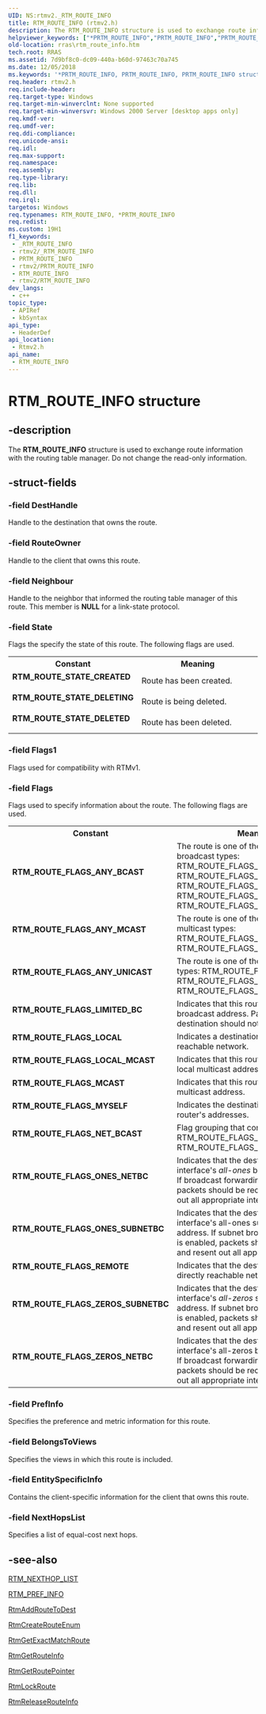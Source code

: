 ```yaml
---
UID: NS:rtmv2._RTM_ROUTE_INFO
title: RTM_ROUTE_INFO (rtmv2.h)
description: The RTM_ROUTE_INFO structure is used to exchange route information with the routing table manager. Do not change the read-only information.
helpviewer_keywords: ["*PRTM_ROUTE_INFO","PRTM_ROUTE_INFO","PRTM_ROUTE_INFO structure pointer [RAS]","RTM_ROUTE_FLAGS_ANY_BCAST","RTM_ROUTE_FLAGS_ANY_MCAST","RTM_ROUTE_FLAGS_ANY_UNICAST","RTM_ROUTE_FLAGS_LIMITED_BC","RTM_ROUTE_FLAGS_LOCAL","RTM_ROUTE_FLAGS_LOCAL_MCAST","RTM_ROUTE_FLAGS_MCAST","RTM_ROUTE_FLAGS_MYSELF","RTM_ROUTE_FLAGS_NET_BCAST","RTM_ROUTE_FLAGS_ONES_NETBC","RTM_ROUTE_FLAGS_ONES_SUBNETBC","RTM_ROUTE_FLAGS_REMOTE","RTM_ROUTE_FLAGS_ZEROS_NETBC","RTM_ROUTE_FLAGS_ZEROS_SUBNETBC","RTM_ROUTE_INFO","RTM_ROUTE_INFO structure [RAS]","RTM_ROUTE_STATE_CREATED","RTM_ROUTE_STATE_DELETED","RTM_ROUTE_STATE_DELETING","_rtmv2ref_rtm_route_info","rras.rtm_route_info","rtmv2/PRTM_ROUTE_INFO","rtmv2/RTM_ROUTE_INFO"]
old-location: rras\rtm_route_info.htm
tech.root: RRAS
ms.assetid: 7d9bf8c0-dc09-440a-b60d-97463c70a745
ms.date: 12/05/2018
ms.keywords: '*PRTM_ROUTE_INFO, PRTM_ROUTE_INFO, PRTM_ROUTE_INFO structure pointer [RAS], RTM_ROUTE_FLAGS_ANY_BCAST, RTM_ROUTE_FLAGS_ANY_MCAST, RTM_ROUTE_FLAGS_ANY_UNICAST, RTM_ROUTE_FLAGS_LIMITED_BC, RTM_ROUTE_FLAGS_LOCAL, RTM_ROUTE_FLAGS_LOCAL_MCAST, RTM_ROUTE_FLAGS_MCAST, RTM_ROUTE_FLAGS_MYSELF, RTM_ROUTE_FLAGS_NET_BCAST, RTM_ROUTE_FLAGS_ONES_NETBC, RTM_ROUTE_FLAGS_ONES_SUBNETBC, RTM_ROUTE_FLAGS_REMOTE, RTM_ROUTE_FLAGS_ZEROS_NETBC, RTM_ROUTE_FLAGS_ZEROS_SUBNETBC, RTM_ROUTE_INFO, RTM_ROUTE_INFO structure [RAS], RTM_ROUTE_STATE_CREATED, RTM_ROUTE_STATE_DELETED, RTM_ROUTE_STATE_DELETING, _rtmv2ref_rtm_route_info, rras.rtm_route_info, rtmv2/PRTM_ROUTE_INFO, rtmv2/RTM_ROUTE_INFO'
req.header: rtmv2.h
req.include-header: 
req.target-type: Windows
req.target-min-winverclnt: None supported
req.target-min-winversvr: Windows 2000 Server [desktop apps only]
req.kmdf-ver: 
req.umdf-ver: 
req.ddi-compliance: 
req.unicode-ansi: 
req.idl: 
req.max-support: 
req.namespace: 
req.assembly: 
req.type-library: 
req.lib: 
req.dll: 
req.irql: 
targetos: Windows
req.typenames: RTM_ROUTE_INFO, *PRTM_ROUTE_INFO
req.redist: 
ms.custom: 19H1
f1_keywords:
 - _RTM_ROUTE_INFO
 - rtmv2/_RTM_ROUTE_INFO
 - PRTM_ROUTE_INFO
 - rtmv2/PRTM_ROUTE_INFO
 - RTM_ROUTE_INFO
 - rtmv2/RTM_ROUTE_INFO
dev_langs:
 - c++
topic_type:
 - APIRef
 - kbSyntax
api_type:
 - HeaderDef
api_location:
 - Rtmv2.h
api_name:
 - RTM_ROUTE_INFO
---
```


# RTM_ROUTE_INFO structure


## -description

The 
<b>RTM_ROUTE_INFO</b> structure is used to exchange route information with the routing table manager. Do not change the read-only information.

## -struct-fields

### -field DestHandle

Handle to the destination that owns the route.

### -field RouteOwner

Handle to the client that owns this route.

### -field Neighbour

Handle to the neighbor that informed the routing table manager of this route. This member is <b>NULL</b> for a link-state protocol.

### -field State

Flags the specify the state of this route. The following flags are used. 



<table>
<tr>
<th>Constant</th>
<th>Meaning</th>
</tr>
<tr>
<td width="40%"><a id="RTM_ROUTE_STATE_CREATED"></a><a id="rtm_route_state_created"></a><dl>
<dt><b>RTM_ROUTE_STATE_CREATED</b></dt>
</dl>
</td>
<td width="60%">
Route has been created.

</td>
</tr>
<tr>
<td width="40%"><a id="RTM_ROUTE_STATE_DELETING"></a><a id="rtm_route_state_deleting"></a><dl>
<dt><b>RTM_ROUTE_STATE_DELETING</b></dt>
</dl>
</td>
<td width="60%">
Route is being deleted.

</td>
</tr>
<tr>
<td width="40%"><a id="RTM_ROUTE_STATE_DELETED"></a><a id="rtm_route_state_deleted"></a><dl>
<dt><b>RTM_ROUTE_STATE_DELETED</b></dt>
</dl>
</td>
<td width="60%">
Route has been deleted.

</td>
</tr>
</table>

### -field Flags1

Flags used for compatibility with RTMv1.

### -field Flags

Flags used to specify information about the route. The following flags are used. 



<table>
<tr>
<th>Constant</th>
<th>Meaning</th>
</tr>
<tr>
<td width="40%"><a id="RTM_ROUTE_FLAGS_ANY_BCAST"></a><a id="rtm_route_flags_any_bcast"></a><dl>
<dt><b>RTM_ROUTE_FLAGS_ANY_BCAST</b></dt>
</dl>
</td>
<td width="60%">
The route is one of the following broadcast types: RTM_ROUTE_FLAGS_LIMITED_BC, RTM_ROUTE_FLAGS_ONES_NETBC, RTM_ROUTE_FLAGS_ONES_SUBNET_BC, RTM_ROUTE_FLAGS_ZEROS_NETBC, RTM_ROUTE_FLAGS_ZEROS_SUBNETBC

</td>
</tr>
<tr>
<td width="40%"><a id="RTM_ROUTE_FLAGS_ANY_MCAST"></a><a id="rtm_route_flags_any_mcast"></a><dl>
<dt><b>RTM_ROUTE_FLAGS_ANY_MCAST</b></dt>
</dl>
</td>
<td width="60%">
The route is one of the following multicast types: RTM_ROUTE_FLAGS_MCAST, RTM_ROUTE_FLAGS_LOCAL_MCAST

</td>
</tr>
<tr>
<td width="40%"><a id="RTM_ROUTE_FLAGS_ANY_UNICAST"></a><a id="rtm_route_flags_any_unicast"></a><dl>
<dt><b>RTM_ROUTE_FLAGS_ANY_UNICAST</b></dt>
</dl>
</td>
<td width="60%">
The route is one of the following unicast types: RTM_ROUTE_FLAGS_LOCAL, RTM_ROUTE_FLAGS_REMOTE, RTM_ROUTE_FLAGS_MYSELF

</td>
</tr>
<tr>
<td width="40%"><a id="RTM_ROUTE_FLAGS_LIMITED_BC"></a><a id="rtm_route_flags_limited_bc"></a><dl>
<dt><b>RTM_ROUTE_FLAGS_LIMITED_BC</b></dt>
</dl>
</td>
<td width="60%">
Indicates that this route is a limited broadcast address. Packets to this destination should not be forwarded.

</td>
</tr>
<tr>
<td width="40%"><a id="RTM_ROUTE_FLAGS_LOCAL"></a><a id="rtm_route_flags_local"></a><dl>
<dt><b>RTM_ROUTE_FLAGS_LOCAL</b></dt>
</dl>
</td>
<td width="60%">
Indicates a destination is on a directly reachable network.

</td>
</tr>
<tr>
<td width="40%"><a id="RTM_ROUTE_FLAGS_LOCAL_MCAST"></a><a id="rtm_route_flags_local_mcast"></a><dl>
<dt><b>RTM_ROUTE_FLAGS_LOCAL_MCAST</b></dt>
</dl>
</td>
<td width="60%">
Indicates that this route is a route to a local multicast address.

</td>
</tr>
<tr>
<td width="40%"><a id="RTM_ROUTE_FLAGS_MCAST"></a><a id="rtm_route_flags_mcast"></a><dl>
<dt><b>RTM_ROUTE_FLAGS_MCAST</b></dt>
</dl>
</td>
<td width="60%">
Indicates that this route is a route to a multicast address.

</td>
</tr>
<tr>
<td width="40%"><a id="RTM_ROUTE_FLAGS_MYSELF"></a><a id="rtm_route_flags_myself"></a><dl>
<dt><b>RTM_ROUTE_FLAGS_MYSELF</b></dt>
</dl>
</td>
<td width="60%">
Indicates the destination is one of the router's addresses.

</td>
</tr>
<tr>
<td width="40%"><a id="RTM_ROUTE_FLAGS_NET_BCAST"></a><a id="rtm_route_flags_net_bcast"></a><dl>
<dt><b>RTM_ROUTE_FLAGS_NET_BCAST</b></dt>
</dl>
</td>
<td width="60%">
Flag grouping that contains: RTM_ROUTE_FLAGS_ONES_NETBC, RTM_ROUTE_FLAGS_ZEROS_NETBC

</td>
</tr>
<tr>
<td width="40%"><a id="RTM_ROUTE_FLAGS_ONES_NETBC"></a><a id="rtm_route_flags_ones_netbc"></a><dl>
<dt><b>RTM_ROUTE_FLAGS_ONES_NETBC</b></dt>
</dl>
</td>
<td width="60%">
Indicates that the destination matches an interface's <i>all-ones</i> broadcast address. If broadcast forwarding is enabled, packets should be received and resent out all appropriate interfaces.

</td>
</tr>
<tr>
<td width="40%"><a id="RTM_ROUTE_FLAGS_ONES_SUBNETBC"></a><a id="rtm_route_flags_ones_subnetbc"></a><dl>
<dt><b>RTM_ROUTE_FLAGS_ONES_SUBNETBC</b></dt>
</dl>
</td>
<td width="60%">
Indicates that the destination matches an interface's all-ones subnet broadcast address. If subnet broadcast forwarding is enabled, packets should be received and resent out all appropriate interfaces.

</td>
</tr>
<tr>
<td width="40%"><a id="RTM_ROUTE_FLAGS_REMOTE"></a><a id="rtm_route_flags_remote"></a><dl>
<dt><b>RTM_ROUTE_FLAGS_REMOTE</b></dt>
</dl>
</td>
<td width="60%">
Indicates that the destination is not on a directly reachable network.

</td>
</tr>
<tr>
<td width="40%"><a id="RTM_ROUTE_FLAGS_ZEROS_SUBNETBC"></a><a id="rtm_route_flags_zeros_subnetbc"></a><dl>
<dt><b>RTM_ROUTE_FLAGS_ZEROS_SUBNETBC</b></dt>
</dl>
</td>
<td width="60%">
Indicates that the destination matches an interface's <i>all-zeros</i> subnet broadcast address. If subnet broadcast forwarding is enabled, packets should be received and resent out all appropriate interfaces.

</td>
</tr>
<tr>
<td width="40%"><a id="RTM_ROUTE_FLAGS_ZEROS_NETBC"></a><a id="rtm_route_flags_zeros_netbc"></a><dl>
<dt><b>RTM_ROUTE_FLAGS_ZEROS_NETBC</b></dt>
</dl>
</td>
<td width="60%">
Indicates that the destination matches an interface's all-zeros broadcast address. If broadcast forwarding is enabled, packets should be received and resent out all appropriate interfaces.

</td>
</tr>
</table>

### -field PrefInfo

Specifies the preference and metric information for this route.

### -field BelongsToViews

Specifies the views in which this route is included.

### -field EntitySpecificInfo

Contains the client-specific information for the client that owns this route.

### -field NextHopsList

Specifies a list of equal-cost next hops.

## -see-also

<a href="/windows/desktop/api/rtmv2/ns-rtmv2-rtm_nexthop_list">RTM_NEXTHOP_LIST</a>



<a href="/windows/desktop/api/rtmv2/ns-rtmv2-rtm_pref_info">RTM_PREF_INFO</a>



<a href="/windows/desktop/api/rtmv2/nf-rtmv2-rtmaddroutetodest">RtmAddRouteToDest</a>



<a href="/windows/desktop/api/rtmv2/nf-rtmv2-rtmcreaterouteenum">RtmCreateRouteEnum</a>



<a href="/windows/desktop/api/rtmv2/nf-rtmv2-rtmgetexactmatchroute">RtmGetExactMatchRoute</a>



<a href="/windows/desktop/api/rtmv2/nf-rtmv2-rtmgetrouteinfo">RtmGetRouteInfo</a>



<a href="/windows/desktop/api/rtmv2/nf-rtmv2-rtmgetroutepointer">RtmGetRoutePointer</a>



<a href="/windows/desktop/api/rtmv2/nf-rtmv2-rtmlockroute">RtmLockRoute</a>



<a href="/windows/desktop/api/rtmv2/nf-rtmv2-rtmreleaserouteinfo">RtmReleaseRouteInfo</a>